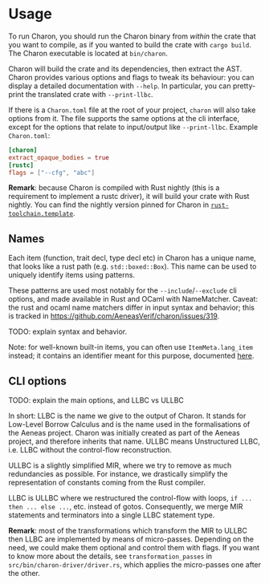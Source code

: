 # Usage

To run Charon, you should run the Charon binary from *within* the crate that you
want to compile, as if you wanted to build the crate with `cargo build`. The
Charon executable is located at `bin/charon`.

Charon will build the crate and its dependencies, then extract the AST. Charon
provides various options and flags to tweak its behaviour: you can display a
detailed documentation with `--help`.
In particular, you can pretty-print the translated crate with `--print-llbc`.

If there is a `Charon.toml` file at the root of your project, `charon` will also take options from it.
The file supports the same options at the cli interface, except for the options that relate to
input/output like `--print-llbc`. Example `Charon.toml`:
```toml
[charon]
extract_opaque_bodies = true
[rustc]
flags = ["--cfg", "abc"]
```

**Remark**: because Charon is compiled with Rust nightly (this is a requirement to implement a rustc
driver), it will build your crate with Rust nightly. You can find the nightly version pinned for
Charon in [`rust-toolchain.template`](rust-toolchain.template).

## Names

Each item (function, trait decl, type decl etc) in Charon has a unique name, that looks like a rust
path (e.g. `std::boxed::Box`). This name can be used to uniquely identify items using patterns.

These patterns are used most notably for the `--include`/`--exclude` cli options, and made available
in Rust and OCaml with NameMatcher. Caveat: the rust and ocaml name matchers differ in input syntax
and behavior; this is tracked in https://github.com/AeneasVerif/charon/issues/319.

TODO: explain syntax and behavior.

Note: for well-known built-in items, you can often use `ItemMeta.lang_item` instead; it contains an
identifier meant for this purpose, documented
[here](https://doc.rust-lang.org/nightly/nightly-rustc/rustc_hir/lang_items/enum.LangItem.html).

## CLI options

TODO: explain the main options, and LLBC vs ULLBC

In short: LLBC is the name we give to the output of Charon. It stands for Low-Level Borrow Calculus
and is the name used in the formalisations of the Aeneas project. Charon was initially created as
part of the Aeneas project, and therefore inherits that name. ULLBC means Unstructured LLBC, i.e.
LLBC without the control-flow reconstruction.

ULLBC is a slightly simplified MIR, where we try to remove as much redundancies
as possible. For instance, we drastically simplify the representation of constants coming
from the Rust compiler.

LLBC is ULLBC where we restructured the control-flow with loops, `if
... then ... else ...`, etc. instead of gotos. Consequently, we merge MIR
statements and terminators into a single LLBC statement type.

**Remark**: most of the transformations which transform the MIR to ULLBC then LLBC are implemented
by means of micro-passes. Depending on the need, we could make them optional and control them with
flags. If you want to know more about the details, see `transformation_passes` in
`src/bin/charon-driver/driver.rs`, which applies the micro-passes one after the other.

